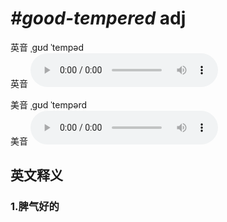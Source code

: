 # ***\#good-tempered*** adj
英音 ˌɡʊd ˈtempəd  
英音
<audio src="./media/good-tempered1_AAC.aac" controls="controls"></audio>

美音 ˌɡʊd ˈtempərd  
美音
<audio src="./media/good-tempered2_AAC.aac" controls="controls"></audio>



  

英文释义
---
### 1.**脾气好的**  


